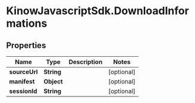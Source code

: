 # KinowJavascriptSdk.DownloadInformations

## Properties
Name | Type | Description | Notes
------------ | ------------- | ------------- | -------------
**sourceUrl** | **String** |  | [optional] 
**manifest** | **Object** |  | [optional] 
**sessionId** | **String** |  | [optional] 


